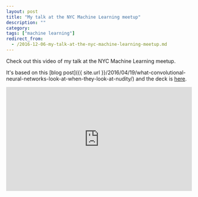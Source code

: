 ```yaml
---
layout: post
title: "My talk at the NYC Machine Learning meetup"
description: ""
category:
tags: ["machine learning"]
redirect_from:
  - /2016-12-06-my-talk-at-the-nyc-machine-learning-meetup.md
---
```



Check out this video of my talk at the NYC Machine Learning meetup.

It's based on this [blog post]({{ site.url }}/2016/04/19/what-convolutional-neural-networks-look-at-when-they-look-at-nudity/) and the deck is [here](http://bit.ly/gdgny-dec2016-clarifai).


<div style="position: relative; padding-bottom: 56.25%; height: 0; overflow: hidden;">
  <iframe style="position: absolute; top: 0; left: 0; width: 100%; height: 100%;" src="https://www.youtube.com/embed/dWgXPKMvxDg" frameborder="0" allowfullscreen></iframe>
</div>
